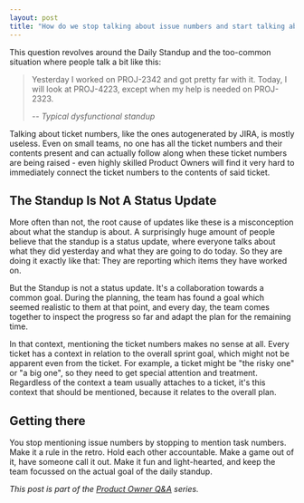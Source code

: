 ```yaml
---
layout: post
title: "How do we stop talking about issue numbers and start talking about what matters?"
---
```

This question revolves around the Daily Standup and the too-common situation
where people talk a bit like this:

> Yesterday I worked on PROJ-2342 and got pretty far with it. Today, I will 
look at PROJ-4223, except when my help is needed on PROJ-2323.  
>   
> -- *Typical dysfunctional standup*

Talking about ticket numbers, like the ones autogenerated by JIRA, is mostly useless. Even on small teams,
no one has all the ticket numbers and their contents present and can actually
follow along when these ticket numbers are being raised - even highly skilled
Product Owners will find it very hard to immediately connect the ticket numbers 
to the contents of said ticket.

## The Standup Is Not A Status Update
More often than not, the root cause of updates like these is a misconception
about what the standup is about. A surprisingly huge amount of people believe 
that the standup is a status update, where everyone talks about what they did 
yesterday and what they are going to do today. So they are doing it exactly like
that: They are reporting which items they have worked on.

But the Standup is not a status update. It's a collaboration towards a common 
goal. During the planning, the team has found a goal which seemed realistic 
to them at that point, and every day, the team comes together to inspect the
progress so far and adapt the plan for the remaining time.

In that context, mentioning the ticket numbers makes no sense at all. Every ticket
has a context in relation to the overall sprint goal, which might not be apparent 
even from the ticket. For example, a ticket might be "the risky one" or "a big one", 
so they need to get special attention and treatment. Regardless of the context
a team usually attaches to a ticket, it's this context that should be mentioned, 
because it relates to the overall plan.

## Getting there
You stop mentioning issue numbers by stopping to mention task numbers. Make it a rule
in the retro. Hold each other accountable. Make a game out of it, have someone call it out. 
Make it fun and light-hearted, and keep the team focussed on the actual goal of the daily standup.

_This post is part of the [Product Owner Q&A](/po_qa/start) series._